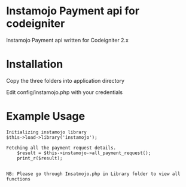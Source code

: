 # Instamojo Payment api for codeigniter
Instamojo Payment api written for Codeigniter 2.x

# Installation 

Copy the three folders into application directory

Edit config/instamojo.php with your credentials

# Example Usage

    Initializing instamojo library
    $this->load->library('instamojo');

    Fetching all the payment request details.
		$result = $this->instamojo->all_payment_request();
		print_r($result);
    

    NB: Please go through Insatmojo.php in Library folder to view all functions
 
